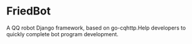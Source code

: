 # FriedBot
A QQ robot Django framework, based on go-cqhttp.Help developers to quickly complete bot program development.
